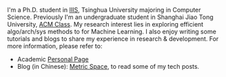 I'm a Ph.D. student in [IIIS](https://iiis.tsinghua.edu.cn/en/), Tsinghua University majoring in Computer Science. Previously I'm an undergraduate student in Shanghai Jiao Tong University, [ACM Class](https://acm.sjtu.edu.cn/home). My research interest lies in exploring efficient algo/arch/sys methods to for Machine Learning. I also enjoy writing some tutorials and blogs to share my experience in research & development. For more information, please refer to:
- Academic [Personal Page](https://chaofanlin.com/)
- Blog (in Chinese): [Metric Space](https://me.tric.space/), to read some of my tech posts.
